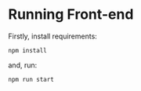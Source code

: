 # Running Front-end

Firstly, install requirements:

```
npm install
```

and, run:

```
npm run start
```
